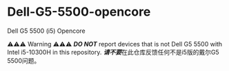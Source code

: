 # Dell-G5-5500-opencore
Dell G5 5500 (i5) Opencore

⚠️⚠️⚠️ Warning ⚠️⚠️⚠️
***DO NOT*** report devices that is not Dell G5 5500 with Intel i5-10300H in this repository.
***请不要***在此仓库反馈任何不是i5版的戴尔G5 5500问题。
